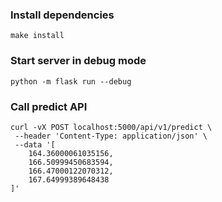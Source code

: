 ### Install dependencies
```shell
make install
```
### Start server in debug mode
```shell
python -m flask run --debug
```
### Call predict API
```shell
curl -vX POST localhost:5000/api/v1/predict \
 --header 'Content-Type: application/json' \
 --data '[
    164.36000061035156,
    166.50999450683594,
    166.47000122070312,
    167.64999389648438
]'
```
